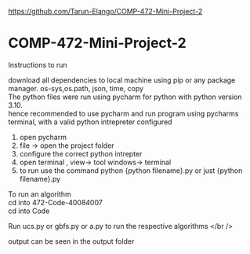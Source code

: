 https://github.com/Tarun-Elango/COMP-472-Mini-Project-2

# COMP-472-Mini-Project-2

Instructions to run 

download all dependencies to local machine using pip or any package manager.
os-sys,os.path, json, time, copy <br />
The python files were run using pycharm for python with python version 3.10. <br />
hence recommended to use pycharm and run program using pycharms terminal, with a valid python intrepreter configured <br />
1. open pycharm
2. file -> open the project folder
3. configure the correct python intrepter 
4. open terminal , view-> tool windows-> terminal
5. to run use the command python {python filename}.py or just {python filename}.py

To run an algorithm <br />
cd into 472-Code-40084007 <br />
cd into Code <br />

Run ucs.py or gbfs.py or a.py to run the respective algorithms </br />

output can be seen in the output folder


